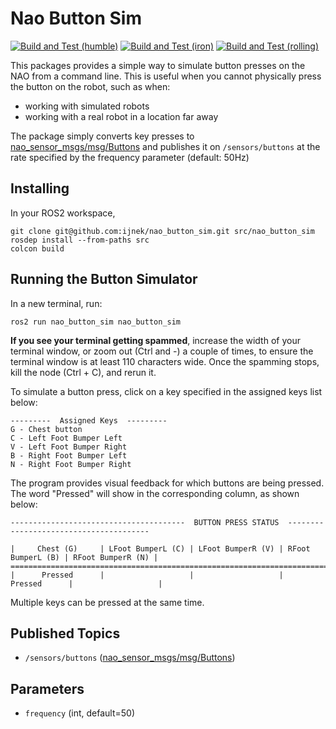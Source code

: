 # Nao Button Sim

[![Build and Test (humble)](../../actions/workflows/build_and_test_humble.yaml/badge.svg?branch=rolling)](../../actions/workflows/build_and_test_humble.yaml?query=branch:rolling)
[![Build and Test (iron)](../../actions/workflows/build_and_test_iron.yaml/badge.svg?branch=rolling)](../../actions/workflows/build_and_test_iron.yaml?query=branch:rolling)
[![Build and Test (rolling)](../../actions/workflows/build_and_test_rolling.yaml/badge.svg?branch=rolling)](../../actions/workflows/build_and_test_rolling.yaml?query=branch:rolling)

This packages provides a simple way to simulate button presses on the NAO from a command line.
This is useful when you cannot physically press the button on the robot, such as when:
* working with simulated robots
* working with a real robot in a location far away

The package simply converts key presses to [nao_sensor_msgs/msg/Buttons](https://nao-interfaces-docs.readthedocs.io/en/latest/sensor-msgs.html#buttons) and publishes
it on `/sensors/buttons` at the rate specified by the frequency parameter (default: 50Hz)

## Installing

In your ROS2 workspace,

```
git clone git@github.com:ijnek/nao_button_sim.git src/nao_button_sim
rosdep install --from-paths src
colcon build
```

## Running the Button Simulator

In a new terminal, run:

```
ros2 run nao_button_sim nao_button_sim
```

**If you see your terminal getting spammed**, increase the width of your terminal window,
or zoom out (Ctrl and -) a couple of times, to ensure the terminal window
is at least 110 characters wide.
Once the spamming stops, kill the node (Ctrl + C), and rerun it.

To simulate a button press, click on a key specified in the assigned keys list below:

```
---------  Assigned Keys  ---------
G - Chest button
C - Left Foot Bumper Left
V - Left Foot Bumper Right
B - Right Foot Bumper Left
N - Right Foot Bumper Right
```

The program provides visual feedback for which buttons are being pressed. The word "Pressed" will show
in the corresponding column, as shown below:

```
---------------------------------------  BUTTON PRESS STATUS  ---------------------------------------

|     Chest (G)     | LFoot BumperL (C) | LFoot BumperR (V) | RFoot BumperL (B) | RFoot BumperR (N) |
=====================================================================================================
|      Pressed      |                   |                   |      Pressed      |                   |
```

Multiple keys can be pressed at the same time.

## Published Topics

* `/sensors/buttons` ([nao_sensor_msgs/msg/Buttons](https://nao-interfaces-docs.readthedocs.io/en/latest/sensor-msgs.html#buttons))

## Parameters

* `frequency` (int, default=50)

